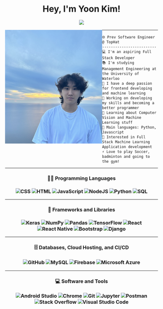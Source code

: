 <h1 align="center">
Hey, I'm Yoon Kim!
</h1>


<!-- Typing SVG by DenverCoder1 - https://github.com/DenverCoder1/readme-typing-svg -->
<p align="center">
  <a href="https://github.com/DenverCoder1/readme-typing-svg"><img src="https://readme-typing-svg.herokuapp.com?lines=Management+Engineering+Student;Full+Stack+Developer;DS%20|%20AI%20|%20ML%20Enthusiast;Always%20learning%20new%20things&center=true&width=380&height=45"></a>
</p>

<img align="left" src="https://github.com/Kim-Yoonhyok/Kim-Yoonhyok/blob/main/profile.png" width="320" />
<hr>

```
🌐 Prev Software Engineer @ TopHat
-------------------------
💻 I'm an aspiring Full Stack Developer
📚 I'm studying Management Engineering at the University of Waterloo
📝 I have a deep passion for frontend developing and machine learning
🔭 Working on developing my skills and becoming a better programmer
🌱 Learning about Computer Vision and Machine Learning stuff
🌟 Main languages: Python, Javascript
🚩 Interested in Full Stack Machine Learning Application development
⚡ Love to play Soccer, badminton and going to the gym!

```
<hr/>


<h3 align="center">👨‍💻 Programming Languages<h3>

<p align="center">
    <img alt="CSS" src="https://img.shields.io/badge/CSS%20-%231572B6.svg?logo=css3&logoColor=white">
    <img alt="HTML" src="https://img.shields.io/badge/HTML%20-%23E34F26.svg?logo=html5&logoColor=white">
    <img alt="JavaScript" src="https://img.shields.io/badge/JavaScript%20-%23F7DF1E.svg?logo=javascript&logoColor=black">
    <img alt="NodeJS" src="https://img.shields.io/badge/Node.js%20-%2343853D.svg?logo=node.js&logoColor=white">
    <img alt="Python" src="https://img.shields.io/badge/Python%20-%2314354C.svg?logo=python&logoColor=white">
    <img alt="SQL" src="https://img.shields.io/badge/SQL%20-%23025E8C.svg?logo=amazon-dynamodb&logoColor=white">

</p>
<hr/><h3 align="center">🧰 Frameworks and Libraries<h3>

<p align="center">
    <img alt="Keras" src="https://img.shields.io/badge/Keras%20-%23D00000.svg?logo=Keras&logoColor=white">
    <img alt="NumPy" src="https://img.shields.io/badge/Numpy%20-%23013243.svg?logo=numpy&logoColor=white">
    <img alt="Pandas" src="https://img.shields.io/badge/Pandas%20-%23150458.svg?logo=pandas&logoColor=white">
    <img alt="TensorFlow" src="https://img.shields.io/badge/TensorFlow%20-%23FF6F00.svg?logo=TensorFlow&logoColor=white">
    <img alt="React" src="https://img.shields.io/badge/React-20232A?style=for-the-badge&logo=react&logoColor=61DAFB">
    <img alt="React Native" src="https://img.shields.io/badge/React_Native-20232A?style=for-the-badge&logo=react&logoColor=61DAFB">
    <img alt="Bootstrap" src="https://img.shields.io/badge/Bootstrap-563D7C?style=for-the-badge&logo=bootstrap&logoColor=white">
    <img alt="Django" src="https://img.shields.io/badge/Django-092E20?style=for-the-badge&logo=django&logoColor=white">

</p>
<hr/><h3 align="center">🗄️ Databases, Cloud Hosting, and CI/CD<h3>

<p align="center">
    <img alt="GitHub" src="https://img.shields.io/badge/GitHub%20Pages-%23327FC7.svg?logo=github&logoColor=white">
    <img alt="MySQL" src="https://img.shields.io/badge/MySQL-00000F?style=for-the-badge&logo=mysql&logoColor=white">
    <img alt="Firebase" src ="https://img.shields.io/badge/Firebase-%23316192.svg?logo=firebase&logoColor=white">
    <img alt="Microsoft Azure" src ="https://img.shields.io/badge/Microsoft_Azure-0089D6?style=for-the-badge&logo=microsoft-azure&logoColor=white">
</p>
<hr/><h3 align="center">💻 Software and Tools<h3>

<p align="center">
    <img alt="Android Studio" src="https://img.shields.io/badge/Android%20Studio-008678.svg?logo=android-studio&logoColor=white">
    <img alt="Chrome" src="https://img.shields.io/badge/Chrome-3DDC84?logo=google-chrome&logoColor=white">
    <img alt="Git" src="https://img.shields.io/badge/Git%20-%23F05033.svg?logo=git&logoColor=white">
    <img alt="Jupyter" src="https://img.shields.io/badge/Jupyter%20-%23F37626.svg?logo=Jupyter&logoColor=white">
    <img alt="Postman" src="https://img.shields.io/badge/Postman-FF6C37?logo=postman&logoColor=white">
    <img alt="Stack Overflow" src="https://img.shields.io/badge/-Stack%20Overflow-FE7A16?logo=stack-overflow&logoColor=white">
    <img alt="Visual Studio Code" src="https://img.shields.io/badge/Visual%20Studio%20Code-0078d7.svg?logo=visual-studio-code&logoColor=white">
</p>

<!-- Credits:[I-am-vishalmaurya](https://github.com/I-am-vishalmaurya) -->
